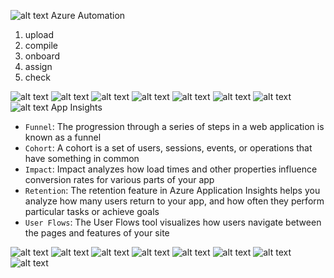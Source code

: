 ![alt text](T1Q2.png "Test 1")
Azure Automation
1. upload
2. compile
3. onboard
4. assign
5. check

![alt text](T1Q3.png "Test 1")
![alt text](T1Q4.png "Test 1")
![alt text](T1Q10.png "Test 1")
![alt text](T1Q11.png "Test 1")
![alt text](T1Q12.png "Test 1")
![alt text](T1Q19.png "Test 1")
![alt text](T1Q22q.png "Test 1")
![alt text](T1Q22a.png "Test 1")
App Insights
- `Funnel`: The progression through a series of steps in a web application is known as a funnel
- `Cohort`: A cohort is a set of users, sessions, events, or operations that have something in common
- `Impact`: Impact analyzes how load times and other properties influence conversion rates for various parts of your app
- `Retention`: The retention feature in Azure Application Insights helps you analyze how many users return to your app, and how often they perform particular tasks or achieve goals
- `User Flows`: The User Flows tool visualizes how users navigate between the pages and features of your site

![alt text](T1Q29.png "Test 1")
![alt text](T1Q30.png "Test 1")
![alt text](T1Q35.png "Test 1")
![alt text](T1Q36.png "Test 1")
![alt text](T1Q38.png "Test 1")
![alt text](T1Q39.png "Test 1")
![alt text](T1Q42.png "Test 1")
![alt text](T1Q50.png "Test 1")
